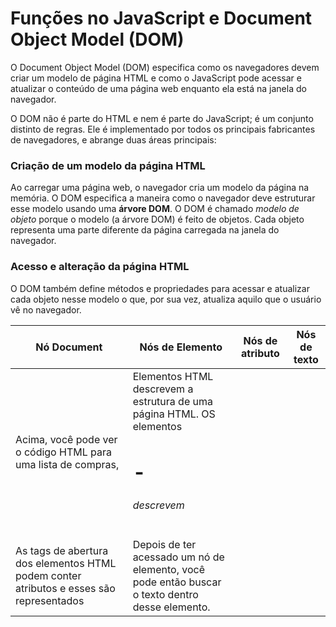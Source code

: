 # Funções no JavaScript e Document Object Model (DOM)

O Document Object Model (DOM) especifica como os navegadores devem criar um modelo de página HTML e como o JavaScript pode acessar e atualizar o conteúdo de uma página web enquanto ela está na janela do navegador.

O DOM não é parte do HTML e nem é parte do JavaScript; é um conjunto distinto de regras. Ele é implementado por todos os principais fabricantes de navegadores, e abrange duas áreas principais:

### Criação de um modelo da página HTML

Ao carregar uma página web, o navegador cria um modelo da página na memória.
O DOM especifica a maneira como o navegador deve estruturar esse modelo usando uma **árvore DOM**.
O DOM é chamado *modelo de objeto* porque o modelo (a árvore DOM) é feito de objetos.
Cada objeto representa uma parte diferente da página carregada na janela do navegador.

### Acesso e alteração da página HTML

O DOM também define métodos e propriedades para acessar e atualizar cada objeto nesse modelo o que, por sua vez, atualiza aquilo que o usuário vê no navegador.

 Nó Document  | Nós de Elemento   | Nós de atributo | Nós de texto
 ------------ | ----------------- | --------------- | ------------
 Acima, você pode ver o código HTML para uma lista de compras,  | Elementos HTML descrevem a estrutura de uma página HTML. OS elementos <h1> - <h6> descrevem    |
 As tags de abertura dos elementos HTML podem conter atributos e esses são representados   | Depois de ter acessado um nó de elemento, você pode então buscar o texto dentro desse elemento.    |
